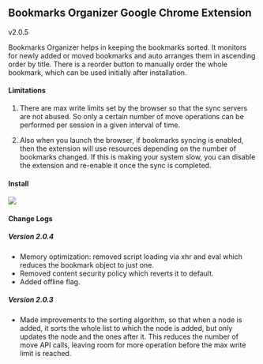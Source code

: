 ## Bookmarks Organizer Google Chrome Extension
v2.0.5

Bookmarks Organizer helps in keeping the bookmarks sorted. It monitors for newly added or moved bookmarks and auto arranges them  in ascending order by title. There is a reorder button to manually order the whole bookmark, which can be used initially after installation.

#### Limitations

1. There are max write limits set by the browser so that the sync servers are not abused. So only a certain number of move operations can be performed per session in a given interval of time.

2. Also when you launch the browser, if bookmarks syncing is enabled, then the extension will use resources depending on the number of bookmarks changed. If this is making your system slow, you can disable the extension and re-enable it once the sync is completed.

#### Install

[<img src='https://developer.chrome.com/webstore/images/ChromeWebStore_BadgeWBorder_v2_206x58.png'>](https://chrome.google.com/webstore/detail/bookmarks-organizer/cjdenbocfdbjohomdaojaokiffjbnaca)

#### Change Logs

##### Version 2.0.4

* Memory optimization: removed script loading via xhr and eval which reduces the bookmark object to just one.
* Removed content security policy which reverts it to default.
* Added offline flag.

##### Version 2.0.3

* Made improvements to the sorting algorithm, so that when a node is added, it sorts the whole list to which the node is added, but only updates the node and the ones after it. This reduces the number of move API calls, leaving room for more operation before the max write limit is reached.
